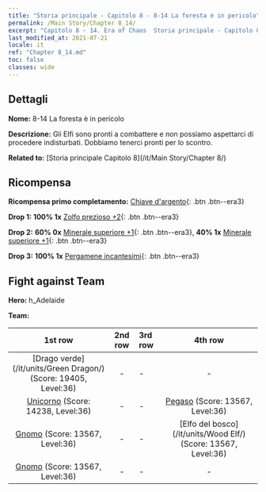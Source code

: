```yaml
---
title: "Storia principale - Capitolo 8 - 8-14 La foresta è in pericolo"
permalink: /Main Story/Chapter 8_14/
excerpt: "Capitolo 8 - 14. Era of Chaos  Storia principale - Capitolo 8_14. 8-14 La foresta è in pericolo"
last_modified_at: 2021-07-21
locale: it
ref: "Chapter 8_14.md"
toc: false
classes: wide
---
```


## Dettagli

 **Nome:** 8-14 La foresta è in pericolo

 **Descrizione:** Gli Elfi sono pronti a combattere e non possiamo aspettarci di procedere indisturbati. Dobbiamo tenerci pronti per lo scontro.

 **Related to:** [Storia principale Capitolo 8](/it/Main Story/Chapter 8/)

## Ricompensa

 **Ricompensa primo completamento:** [Chiave d'argento](/ItemsIT/con_693/){: .btn .btn--era3}

 **Drop 1:** **100% 1x** [Zolfo prezioso +2](/ItemsIT/mat_29/){: .btn .btn--era3}

 **Drop 2:** **60% 0x** [Minerale superiore +1](/ItemsIT/mat_19/){: .btn .btn--era3}, **40% 1x** [Minerale superiore +1](/ItemsIT/mat_19/){: .btn .btn--era3}

 **Drop 3:** **100% 1x** [Pergamene incantesimi](/ItemsIT/con_694/){: .btn .btn--era3}


## Fight against Team
 **Hero:** h_Adelaide

 **Team:**


  | 1st row | 2nd row | 3rd row | 4th row |
  |:----:|:----:|:----|:----:|
  | [Drago verde](/it/units/Green Dragon/) (Score: 19405, Level:36)  | - | - | - |
  | [Unicorno](/it/units/Unicorn/) (Score: 14238, Level:36)  | - | - | [Pegaso](/it/units/Pegasus/) (Score: 13567, Level:36)  |
  | [Gnomo](/it/units/Dwarf/) (Score: 13567, Level:36)  | - | - | [Elfo del bosco](/it/units/Wood Elf/) (Score: 13567, Level:36)  |
  | [Gnomo](/it/units/Dwarf/) (Score: 13567, Level:36)  | - | - | - |


